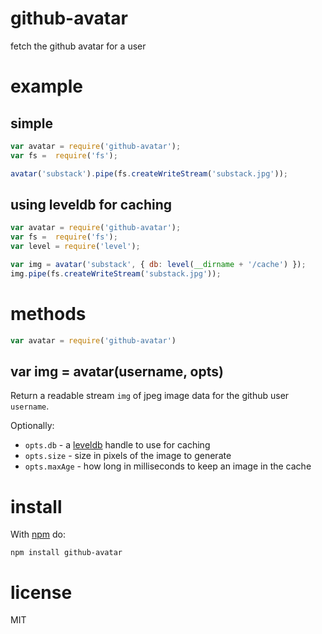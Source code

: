 # github-avatar

fetch the github avatar for a user

# example

## simple

``` js
var avatar = require('github-avatar');
var fs =  require('fs');

avatar('substack').pipe(fs.createWriteStream('substack.jpg'));
```

## using leveldb for caching

``` js
var avatar = require('github-avatar');
var fs =  require('fs');
var level = require('level');

var img = avatar('substack', { db: level(__dirname + '/cache') });
img.pipe(fs.createWriteStream('substack.jpg'));
```

# methods

``` js
var avatar = require('github-avatar')
```

## var img = avatar(username, opts)

Return a readable stream `img` of jpeg image data for the github user
`username`.

Optionally:

* `opts.db` - a [leveldb](https://npmjs.org/package/level)
handle to use for caching
* `opts.size` - size in pixels of the image to generate
* `opts.maxAge` - how long in milliseconds to keep an image in the cache

# install

With [npm](https://npmjs.org) do:

```
npm install github-avatar
```

# license

MIT
